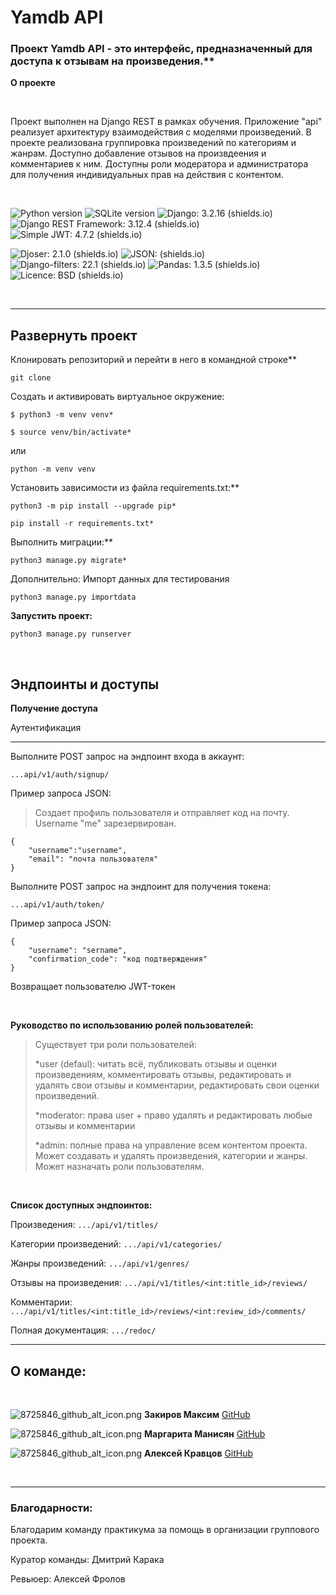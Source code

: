 # Yamdb API

### Проект Yamdb API - это интерфейс, предназначенный для доступа к отзывам на произведения.**

**О проекте**

<br>

Проект выполнен на Django REST в рамках обучения.
Приложение "api" реализует архитектуру взаимодействия с моделями произведений. 
В проекте реализована группировка произведений по категориям и жанрам. Доступно добавление отзывов на произвдеения и комментариев к ним.
Доступны роли модератора и администратора для получения индивидуальных прав на действия с контентом.

<br>


![Python version](https://img.shields.io/badge/Python-3.7-yellow) ![SQLite version](https://img.shields.io/badge/SQlite-3-lightgrey) ![Django: 3.2.16 (shields.io)](https://img.shields.io/badge/Django-3.2.16-yellowgreen) ![Django REST Framework: 3.12.4 (shields.io)](https://img.shields.io/badge/Django%20REST%20Framework-3.12.4-yellowgreen) ![Simple JWT: 4.7.2 (shields.io)](https://img.shields.io/badge/Simple%20JWT-4.7.2-lightgrey)
 
 
![Djoser: 2.1.0 (shields.io)](https://img.shields.io/badge/Djoser-2.1.0-blue) ![JSON: (shields.io)](https://img.shields.io/badge/JSON-%20-lightgrey) ![Django-filters: 22.1 (shields.io)](https://img.shields.io/badge/django--filters-22.1-green) 
![Pandas: 1.3.5 (shields.io)](https://img.shields.io/badge/Pandas-1.3.5-red) ![Licence: BSD (shields.io)](https://img.shields.io/badge/Licence-BSD-orange)

<br>

<hr>


## Развернуть проект

 
Клонировать репозиторий и перейти в него в командной строке**
	
	git clone
 
Cоздать и активировать виртуальное окружение:

	$ python3 -m venv venv*

	$ source venv/bin/activate*

или

	python -m venv venv

Установить зависимости из файла requirements.txt:**

	python3 -m pip install --upgrade pip*

	pip install -r requirements.txt*

Выполнить миграции:**

	python3 manage.py migrate*

 Дополнительно: Импорт данных для тестирования

	python3 manage.py importdata

**Запустить проект:**

	python3 manage.py runserver

<br>

## Эндпоинты и доступы

**Получение доступа**

Аутентификация
<hr>
Выполните POST запрос на эндпоинт входа в аккаунт:

    ...api/v1/auth/signup/
 
 Пример запроса JSON:
> Создает профиль пользователя и отправляет код на почту. Username "me" зарезервирован.

    {
		"username":"username",  
    	"email": "почта пользователя"
	}


Выполните POST запрос на эндпоинт для получения токена:

    ...api/v1/auth/token/

Пример запроса JSON:

	{
		"username": "sername",
		"confirmation_code": "код подтверждения"
	}

Возвращает пользователю JWT-токен

<br>

**Руководство по использованию ролей пользователей:**

>Существует три роли пользователей:
>
>*user (defaul): читать всё, публиковать отзывы и оценки произведениям, комментировать отзывы, редактировать и удалять свои отзывы и комментарии, редактировать свои оценки произведений.
>
>*moderator: права user + право удалять и редактировать любые отзывы и комментарии
>
>*admin: полные права на управление всем контентом проекта. Может создавать и удалять произведения, категории и жанры. Может назначать роли пользователям.

<br>


**Список доступных эндпоинтов:**

Произведения:  `.../api/v1/titles/`

Категории произведений:  `.../api/v1/categories/`

Жанры произведений:  `.../api/v1/genres/`

Отзывы на произведения: `.../api/v1/titles/<int:title_id>/reviews/`

Комментарии:  `.../api/v1/titles/<int:title_id>/reviews/<int:review_id>/comments/` 

Полная документация:  `.../redoc/` 

<hr>


## О команде:

<br>

<img src="https://ic.wampi.ru/2023/03/04/8725846_github_alt_icon.png" alt="8725846_github_alt_icon.png" border="0" > </img> **Закиров Максим** <a href="https://github.com/maxzok">GitHub</a>

<img src="https://ic.wampi.ru/2023/03/04/8725846_github_alt_icon.png" alt="8725846_github_alt_icon.png" border="0"></img>  **Маргарита Манисян** <a href="https://github.com/marminasyan">GitHub</a>


<img src="https://ic.wampi.ru/2023/03/04/8725846_github_alt_icon.png" alt="8725846_github_alt_icon.png" border="0"></img>
**Алексей Кравцов** <a href="https://github.com/QartJackie">GitHub</a>

<br>
<hr>

### Благодарности:
Благодарим команду практикума за помощь в организации группового проекта.

Куратор команды: Дмитрий Карака

Ревьюер: Алексей Фролов
